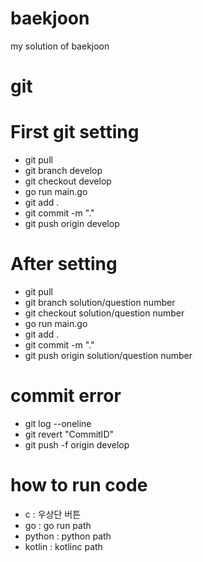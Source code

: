 # baekjoon
my solution of baekjoon

# git

# First git setting

- git pull
- git branch develop
- git checkout develop
- go run main.go
- git add .
- git commit -m "."
- git push origin develop

# After setting

- git pull
- git branch solution/question number
- git checkout solution/question number
- go run main.go
- git add .
- git commit -m "."
- git push origin solution/question number

# commit error

- git log --oneline
- git revert "CommitID"
- git push -f origin develop

# how to run code
- c : 우상단 버튼
- go : go run path
- python : python path
- kotlin : kotlinc path